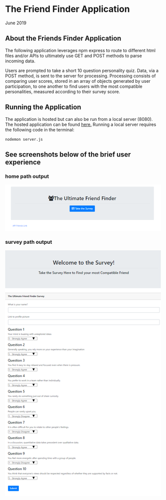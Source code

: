 # The Friend Finder Application
June 2019

## About the Friends Finder Application

The following application leverages npm express to route to different html files and/or APIs to ultimately use GET and POST methods to parse incoming data.

Users are prompted to take a short 10 question personality quiz. Data, via a POST method, is sent to the server for processing. Processing consists of comparing user scores, stored in an array of objects generated by user participation, to one another to find users with the most compatible personalities, measured according to their survey score. 


## Running the Application

The application is hosted but can also be run from a local server (8080). The hosted application can be found [here.](https://fierce-forest-11043.herokuapp.com/)
Running a local server requires the following code in the terminal:
```
nodemon server.js
```

## See screenshots below of the brief user experience

### home path output
![FirstScreenshot](./assets/2.PNG)

### survey path output
![SecondScreenshot](./assets/1.PNG)

